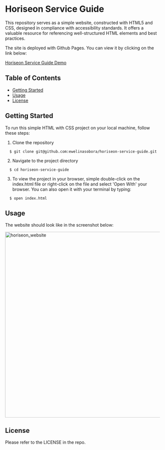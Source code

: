 # Horiseon Service Guide

This repository serves as a simple website, constructed with HTML5 and CSS, designed in compliance with accessibility standards. It offers a valuable resource for referencing well-structured HTML elements and best practices.

The site is deployed with Github Pages. You can view it by clicking on the link below:

[Horiseon Service Guide Demo](https://ewelinasobora.github.io/horiseon-service-guide/)

## Table of Contents

- [Getting Started](#getting-started)
- [Usage](#usage)
- [License](#license)

## Getting Started

To run this simple HTML with CSS project on your local machine, follow these steps:

1. Clone the repository

```
  $ git clone git@github.com:ewelinasobora/horiseon-service-guide.git
```

2. Navigate to the project directory

```
  $ cd horiseon-service-guide
```

3. To view the project in your browser, simple double-click on the index.html file or right-click on the file and select 'Open With' your browser. You can also open it with your terminal by typing:

```
  $ open index.html
```

## Usage

The website should look like in the screenshot below:

<img width="604" alt="horiseon_website" src="https://github.com/ewelinasobora/horiseon-service-guide/assets/11948354/9ca287ab-2cfd-408a-a7c9-dca93e940a28">

## License

Please refer to the LICENSE in the repo.
